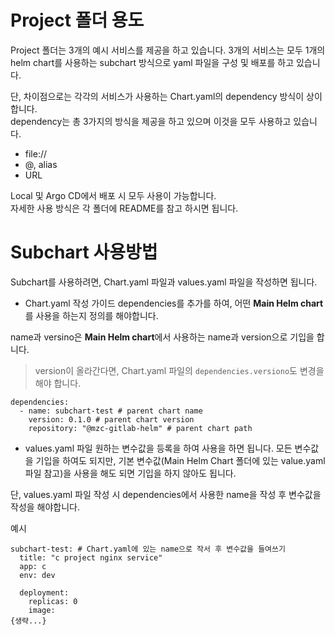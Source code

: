 # Project 폴더 용도

Project 폴더는 3개의 예시 서비스를 제공을 하고 있습니다.
3개의 서비스는 모두 1개의 helm chart를 사용하는 subchart 방식으로 yaml 파일을 구성 및 배포를 하고 있습니다.

단, 차이점으로는 각각의 서비스가 사용하는 Chart.yaml의 dependency 방식이 상이합니다.  
dependency는 총 3가지의 방식을 제공을 하고 있으며 이것을 모두 사용하고 있습니다.

- file://
- @, alias
- URL

Local 및 Argo CD에서 배포 시 모두 사용이 가능합니다.  
자세한 사용 방식은 각 폴더에 README를 참고 하시면 됩니다.

# Subchart 사용방법

Subchart를 사용하려면, Chart.yaml 파일과 values.yaml 파일을 작성하면 됩니다.

- Chart.yaml 작성 가이드
dependencies를 추가를 하여, 어떤 **Main Helm chart**를 사용을 하는지 정의를 해야합니다.  

name과 versino은 **Main Helm chart**에서 사용하는 name과 version으로 기입을 합니다.  
> version이 올라간다면, Chart.yaml 파일의 `dependencies.versiono`도 변경을 해야 합니다.
```
dependencies:
  - name: subchart-test # parent chart name
    version: 0.1.0 # parent chart version
    repository: "@mzc-gitlab-helm" # parent chart path
```

- values.yaml 파일 
원하는 변수값을 등록을 하여 사용을 하면 됩니다. 모든 변수값을 기입을 하여도 되지만, 기본 변수값(Main Helm Chart 폴더에 있는 value.yaml 파일 참고)을 사용을 해도 되면 기입을 하지 않아도 됩니다.  

단, values.yaml 파일 작성 시 dependencies에서 사용한 name을 작성 후 변수값을 작성을 해야합니다.

예시
```
subchart-test: # Chart.yaml에 있는 name으로 작서 후 변수값을 들여쓰기
  title: "c project nginx service"
  app: c
  env: dev

  deployment:
    replicas: 0
    image:
{생략...}
```